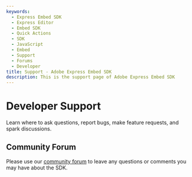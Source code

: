 ```yaml
---
keywords:
  - Express Embed SDK
  - Express Editor
  - Embed SDK
  - Quick Actions
  - SDK
  - JavaScript
  - Embed
  - Support
  - Forums
  - Developer
title: Support - Adobe Express Embed SDK
description: This is the support page of Adobe Express Embed SDK
---
```


<Hero slots="heading, text" background="rgb(19, 93, 183)"/>

# Developer Support

Learn where to ask questions, report bugs, make feature requests, and spark discussions.

## Community Forum

Please use our [community forum](https://community.adobe.com/t5/create-embed-sdk-beta/ct-p/ct-create-embed-sdk-beta?page=1&sort=latest_replies&lang=all&tabid=all) to leave any questions or comments you may have about the SDK.





